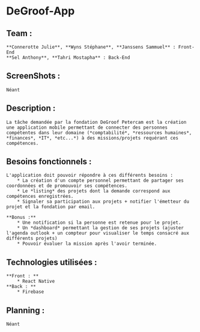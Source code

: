 # DeGroof-App 
[//]: # (Trouver un nom plus approprié)


## Team : 
    **Connerotte Julie**, **Wyns Stéphane**, **Janssens Sammuel** : Front-End
    **Sel Anthony**, **Tahri Mostapha** : Back-End

## ScreenShots :
    Néant

## Description : 
    La tâche demandée par la fondation DeGroof Petercam est la création une application mobile permettant de connecter des personnes compétentes dans leur domaine (*comptabilité*, *ressources humaines*, *finances*, *IT*, *etc...*) à des missions/projets requérant ces compétences.

## Besoins fonctionnels : 
    L'application doit pouvoir répondre à ces différents besoins :
        * La création d'un compte personnel permettant de partager ses coordonnées et de promouvoir ses compétences.
        * Le *listing* des projets dont la demande correspond aux compétences enregistrées.
        * Signaler sa participation aux projets + notifier l'émetteur du projet et la fondation par email.

    **Bonus :**
        * Une notification si la personne est retenue pour le projet.
        * Un *dashboard* permettant la gestion de ses projets (ajuster l'agenda outlook + un compteur pour visualiser le temps consacré aux différents projets)
        * Pouvoir évaluer la mission après l'avoir terminée.

## Technologies utilisées : 
    **Front : **
        * React Native
    **Back : **
        * Firebase

## Planning : 
    Néant
